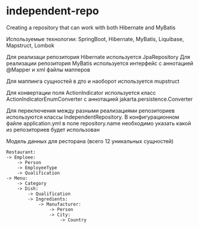 # independent-repo
Creating a repository that can work with both Hibernate and MyBatis

Используемые технологии: SpringBoot, Hibernate, MyBatis, Liquibase, Mapstruct, Lombok

Для реализаци репозитория Hibernate используется JpaRepository
Для реализации репозитория MyBatis используется интерфейс с аннотацией @Mapper и xml файлы мапперов

Для маппинга сущностей в дто и наоборот используется mupstruct

Для конвертации поля ActionIndicator используется класс ActionIndicatorEnumConverter с аннотацией jakarta.persistence.Converter

Для переключения между разными реализациями репозиториев используются классы IndependentRepository.
В конфигурационном файле application.yml в поле repository.name необходимо указать какой из репозиториев будет использован

Модель данных для ресторана (всего 12 уникальных сущностей)
```
Restaurant:
-> Emploee:
    -> Person
    -> EmployeeType
    -> Qualification
-> Menu:
    -> Category
    -> Dish:
        -> Qualification
        -> Ingredients:
            -> Manufacturer:
                -> Person
                -> City:
                    -> Country
```